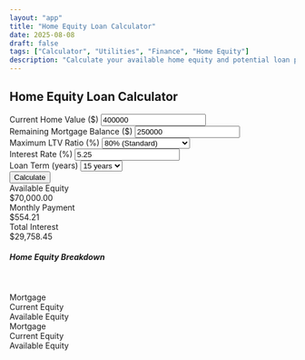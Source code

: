 ```yaml
---
layout: "app"
title: "Home Equity Loan Calculator"
date: 2025-08-08
draft: false
tags: ["Calculator", "Utilities", "Finance", "Home Equity"]
description: "Calculate your available home equity and potential loan payments."
---
```

<main class="min-vh-100 d-flex align-items-center justify-content-center">
  <div class="calc-wrap">
    <section class="card shadow-lg border-0 h-100">
      <div class="card-header bg-transparent">
        <h1 class="h4 mb-0 text-center">Home Equity Loan Calculator</h1>
      </div>
      <div class="card-body">
        <div class="form-container">
          <div class="mb-3">
            <label for="home-value" class="form-label">Current Home Value ($)</label>
            <input type="number" class="form-control" id="home-value" value="400000">
          </div>
          <div class="mb-3">
            <label for="mortgage-balance" class="form-label">Remaining Mortgage Balance ($)</label>
            <input type="number" class="form-control" id="mortgage-balance" value="250000">
          </div>
          <div class="mb-3">
            <label for="ltv-ratio" class="form-label">Maximum LTV Ratio (%)</label>
            <select class="form-select" id="ltv-ratio">
              <option value="80">80% (Standard)</option>
              <option value="85">85% (Good Credit)</option>
              <option value="90">90% (Excellent Credit)</option>
              <option value="75">75% (Conservative)</option>
            </select>
          </div>
          <div class="mb-3">
            <label for="interest-rate" class="form-label">Interest Rate (%)</label>
            <input type="number" class="form-control" id="interest-rate" step="0.01" value="5.25">
          </div>
          <div class="mb-3">
            <label for="loan-term" class="form-label">Loan Term (years)</label>
            <select class="form-select" id="loan-term">
              <option value="15">15 years</option>
              <option value="10">10 years</option>
              <option value="20">20 years</option>
              <option value="30">30 years</option>
            </select>
          </div>
          <div class="mb-3">
            <button id="calculate" class="btn btn-primary w-100">Calculate</button>
          </div>
        </div>
        <div class="results mt-4">
          <div class="result-card">
            <div class="result-label">Available Equity</div>
            <div id="available-equity" class="result-value">$70,000.00</div>
          </div>
          <div class="result-card">
            <div class="result-label">Monthly Payment</div>
            <div id="monthly-payment" class="result-value">$554.21</div>
          </div>
          <div class="result-card">
            <div class="result-label">Total Interest</div>
            <div id="total-interest" class="result-value">$29,758.45</div>
          </div>
        </div>
        <div class="equity-visualization mt-4 p-3 bg-light rounded">
          <h5 class="text-center mb-3">Home Equity Breakdown</h5>
          <div class="progress" style="height: 30px;">
            <div id="mortgage-progress" class="progress-bar bg-primary" role="progressbar" style="width: 65%"></div>
            <div id="equity-progress" class="progress-bar bg-success" role="progressbar" style="width: 20%"></div>
            <div id="available-progress" class="progress-bar bg-info" role="progressbar" style="width: 15%"></div>
          </div>
          <div class="d-flex justify-content-between mt-2">
            <div><span class="badge bg-primary"></span> Mortgage</div>
            <div><span class="badge bg-success"></span> Current Equity</div>
            <div><span class="badge bg-info"></span> Available Equity</div>
          </div>
        </div>
      </div>
    </section>
  </div>
</main>
          <div class="d-flex justify-content-between mt-2">
            <div><span class="badge bg-primary"></span> Mortgage</div>
            <div><span class="badge bg-success"></span> Current Equity</div>
            <div><span class="badge bg-info"></span> Available Equity</div>
          </div>
        </div>
      </div>
    </section>
  </div>
</main>
